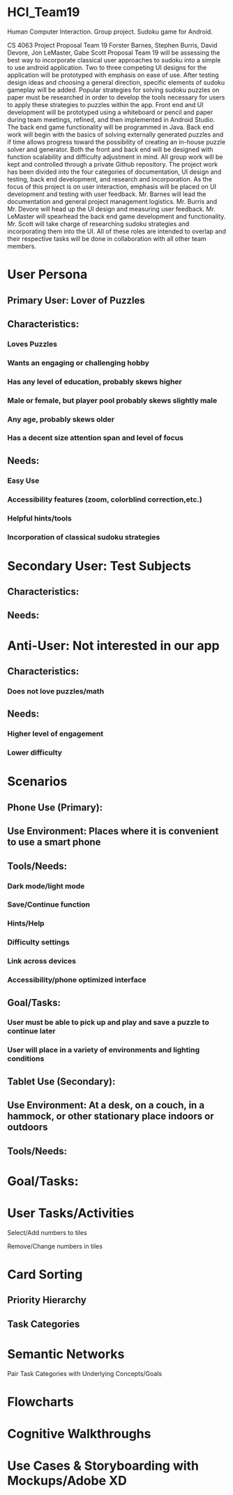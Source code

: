 # HCI_Team19
Human Computer Interaction. Group project. Sudoku game for Android. 

CS 4063 Project Proposal
Team 19
Forster Barnes, Stephen Burris, David Devore, Jon LeMaster, Gabe Scott
Proposal
	Team 19 will be assessing the best way to incorporate classical user approaches to sudoku into a simple to use android application. Two to three competing UI designs for the application will be prototyped with emphasis on ease of use. After testing design ideas and choosing a general direction, specific elements of sudoku gameplay will be added. Popular strategies for solving sudoku puzzles on paper must be researched in order to develop the tools necessary for users to apply these strategies to puzzles within the app. Front end and UI development will be prototyped using a whiteboard or pencil and paper during team meetings, refined, and then implemented in Android Studio. The back end game functionality will be programmed in Java. Back end work will begin with the basics of solving externally generated puzzles and if time allows progress toward the possibility of creating an in-house puzzle solver and generator. Both the front and back end will be designed with function scalability and difficulty adjustment in mind. All group work will be kept and controlled through a private Github repository.
 The project work has been divided into the four categories of documentation, UI design and testing, back end development, and research and incorporation. As the focus of this project is on user interaction, emphasis will be placed on UI development and testing with user feedback. Mr. Barnes will lead the documentation and general project management logistics. Mr. Burris and Mr. Devore will head up the UI design and measuring user feedback. Mr. LeMaster will spearhead the back end game development and functionality. Mr. Scott will take charge of researching sudoku strategies and incorporating them into the UI. All of these roles are intended to overlap and their respective tasks will be done in collaboration with all other team members.


# User Persona
## Primary User: 		Lover of Puzzles
##	Characteristics: 
### Loves Puzzles
### Wants an engaging or challenging hobby
### Has any level of education, probably skews higher
### Male or female, but player pool probably skews slightly male
### Any age, probably skews older
### Has a decent size attention span and level of focus
## 	Needs: 
### Easy Use
### Accessibility features (zoom, colorblind correction,etc.)
### Helpful hints/tools
### Incorporation of classical sudoku strategies

# Secondary User: 	Test Subjects
##	Characteristics:
	
##	Needs: 
	
# Anti-User: 	Not interested in our app
##	Characteristics:
### Does not love puzzles/math
##	Needs:
### Higher level of engagement
### Lower difficulty

# Scenarios
## Phone Use (Primary): 
##	Use Environment: Places where it is convenient to use a smart phone
##	Tools/Needs:
### Dark mode/light mode
### Save/Continue function
### Hints/Help
### Difficulty settings
### Link across devices
### Accessibility/phone optimized interface
## Goal/Tasks: 
### User must be able to pick up and play and save a puzzle to continue later
### User will place in a variety of environments and lighting conditions
	
## Tablet Use (Secondary):
##	Use Environment: At a desk, on a couch, in a hammock, or other stationary place indoors or outdoors
##	Tools/Needs:


# Goal/Tasks: 



# User Tasks/Activities

Select/Add numbers to tiles

Remove/Change numbers in tiles

# Card Sorting
## Priority Hierarchy

## Task Categories

# Semantic Networks
Pair Task Categories with Underlying Concepts/Goals

# Flowcharts

# Cognitive Walkthroughs

# Use Cases & Storyboarding with Mockups/Adobe XD


